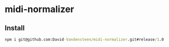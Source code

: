# midi-normalizer

## Install
```cmd
npm i git@github.com:David-Vandensteen/midi-normalizer.git#release/1.0.0
```
